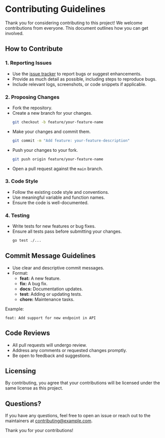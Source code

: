 # Contributing Guidelines

Thank you for considering contributing to this project! We welcome contributions from everyone. This document outlines how you can get involved.

## How to Contribute

### 1. Reporting Issues
- Use the [issue tracker](https://github.com/your-repository/issues) to report bugs or suggest enhancements.
- Provide as much detail as possible, including steps to reproduce bugs.
- Include relevant logs, screenshots, or code snippets if applicable.

### 2. Proposing Changes
- Fork the repository.
- Create a new branch for your changes.
  ```bash
  git checkout -b feature/your-feature-name
  ```
- Make your changes and commit them.
  ```bash
  git commit -m "Add feature: your-feature-description"
  ```
- Push your changes to your fork.
  ```bash
  git push origin feature/your-feature-name
  ```
- Open a pull request against the `main` branch.

### 3. Code Style
- Follow the existing code style and conventions.
- Use meaningful variable and function names.
- Ensure the code is well-documented.

### 4. Testing
- Write tests for new features or bug fixes.
- Ensure all tests pass before submitting your changes.
  ```bash
  go test ./...
  ```

## Commit Message Guidelines
- Use clear and descriptive commit messages.
- Format:
  - **feat:** A new feature.
  - **fix:** A bug fix.
  - **docs:** Documentation updates.
  - **test:** Adding or updating tests.
  - **chore:** Maintenance tasks.

Example:
```
feat: Add support for new endpoint in API
```

## Code Reviews
- All pull requests will undergo review.
- Address any comments or requested changes promptly.
- Be open to feedback and suggestions.

## Licensing
By contributing, you agree that your contributions will be licensed under the same license as this project.

## Questions?
If you have any questions, feel free to open an issue or reach out to the maintainers at [contributing@example.com](mailto:contributing@example.com).

Thank you for your contributions!

